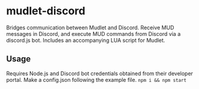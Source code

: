# mudlet-discord
Bridges communication between Mudlet and Discord. Receive MUD messages in Discord, and execute MUD commands from Discord via a discord.js bot. Includes an accompanying LUA script for Mudlet.

## Usage
Requires Node.js and Discord bot credentials obtained from their developer portal.
Make a config.json following the example file.
`npm i && npm start`
